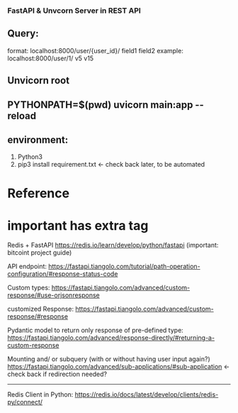 ### FastAPI & Unvcorn Server in REST API 


## Query:

format: localhost:8000/user/{user_id}/ field1 field2
example: localhost:8000/user/1/ v5 v15

## Unvicorn root
## PYTHONPATH=$(pwd) uvicorn main:app --reload 

## environment: 
1. Python3
2. pip3 install requirement.txt   <- check back later, to be automated 

# Reference

# important has extra tag
Redis + FastAPI https://redis.io/learn/develop/python/fastapi (important: bitcoint project guide)

API endpoint: https://fastapi.tiangolo.com/tutorial/path-operation-configuration/#response-status-code 

Custom types: https://fastapi.tiangolo.com/advanced/custom-response/#use-orjsonresponse 

customized Response: https://fastapi.tiangolo.com/advanced/custom-response/#response 

Pydantic model to return only response of pre-defined type: https://fastapi.tiangolo.com/advanced/response-directly/#returning-a-custom-response  

Mounting and/ or subquery (with or without having user input again?) https://fastapi.tiangolo.com/advanced/sub-applications/#sub-application <- check back if redirection needed?



-------------------


Redis Client in Python: https://redis.io/docs/latest/develop/clients/redis-py/connect/
 